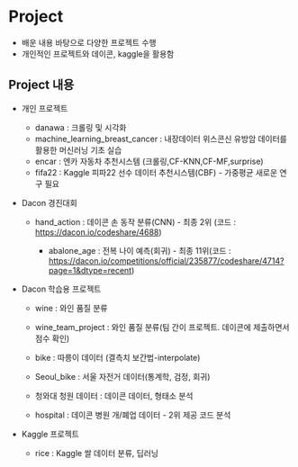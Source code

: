 # Project



* 배운 내용 바탕으로 다양한 프로젝트 수행
* 개인적인 프로젝트와 데이콘, kaggle을 활용함



## Project 내용
* 개인 프로젝트
  * danawa : 크롤링 및 시각화
  * machine_learning_breast_cancer : 내장데이터 위스콘신 유방암 데이터를 활용한 머신러닝 기초 실습
  * encar : 엔카 자동차 추천시스템 (크롤링,CF-KNN,CF-MF,surprise)
  * fifa22 : Kaggle 피파22 선수 데이터 추천시스템(CBF) - 가중평균 새로운 연구 필요



* Dacon 경진대회

  * hand_action : 데이콘 손 동작 분류(CNN) - 최종 2위 (코드 : https://dacon.io/codeshare/4688)
  
  
    * abalone_age : 전복 나이 예측(회귀) - 최종 11위(코드 : https://dacon.io/competitions/official/235877/codeshare/4714?page=1&dtype=recent)
  



* Dacon 학습용 프로젝트

  * wine : 와인 품질 분류 

  * wine_team_project : 와인 품질 분류(팀 간이 프로젝트. 데이콘에 제출하면서 점수 확인)

  - bike : 따릉이 데이터 (결측치 보간법-interpolate)

  * Seoul_bike : 서울 자전거 데이터(통계학, 검정, 회귀)

  * 청와대 청원 데이터 : 데이콘 데이터, 형태소 분석

  * hospital : 데이콘 병원 개/폐업 데이터 - 2위 제공 코드 분석



* Kaggle 프로젝트
  * rice : Kaggle 쌀 데이터 분류, 딥러닝
